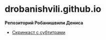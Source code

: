 # drobanishvili.github.io

**Репозиторий Робанишвили Дениса**

* [Скринкаст с субтитрами](https://www.youtube.com/watch?time_continue=4&v=2hyPGhLauT8)


